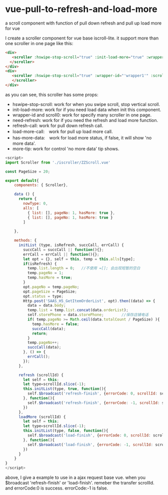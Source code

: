 # vue-pull-to-refresh-and-load-more
a scroll component with function of pull down refresh and pull up load more for vue

I create a scroller component for vue base iscroll-lite. it support more than one scroller in one page like this:

```html
<div>
   <scroller :hswipe-stop-scroll="true" :init-load-more="true" :wrapper-id="'wrapper0'" :scroll-id="'scroll0'" :need-refresh="true" :refresh-call="refresh" :load-more-call="loadMore" :has-more-data="alls[0].hasMore" :more-tip="alls[0].list.length>0">
  </scroller>
</div>
<div>
   <scroller :hswipe-stop-scroll="true" :wrapper-id="'wrapper1'" :scroll-id="'scroll1'" :need-refresh="true" :refresh-call="refresh" :load-more-call="loadMore" :has-more-data="alls[1].hasMore" :more-tip="alls[1].list.length>0">      
   </scroller>
</div>
```

as you can see, this scroller has some props:
- hswipe-stop-scroll:  work for when you swipe scroll, stop vertical scroll.
- init-load-more:   work for if you need load data when init this component.
- wrapper-id and scroll0:  work for specify many scroller in one page.
- need-refresh:  work for if you need the refresh and load more function.
- refresh-call:  work for pull down refresh call.
- load-more-call:　work for pull up load more call.
- has-more-data:　work for load more status, if false, it will show 'no more data'.
- more-tip: work for control 'no more data' tip shows.

```javascript
<script>
import Scroller from './iscroller/ZZScroll.vue'

const PageSize = 20;

export default{
    components: { Scroller},

    data () {
      return {
        nowType: 0,
        alls: [
          { list: [], pageNo: 1, hasMore: true },
          { list: [], pageNo: 1, hasMore: true }
        ]
        
    },

    methods: {
      initList (type, isRefresh, succCall, errCall) {
        succCall = succCall || function(){};
        errCall = errCall || function(){};
        let opt = {}, self = this, temp = this.alls[type];
        if(isRefresh) {
          temp.list.length = 0;   //不使用 =[]; 会出现短暂的空白
          temp.pageNo = 1;
          temp.hasMore = true;
        }
        opt.pageNo = temp.pageNo;
        opt.pageSize = PageSize;
        opt.status = type;
        Http.post('SAAS_H5_GetItemOrderList', opt).then((data) => {
          data = data.body;
          temp.list = temp.list.concat(data.orderList);
          self.storePhone = data.storePhone;        //保存店铺电话
          if( temp.pageNo >= Math.ceil(data.totalCount / PageSize) ){   //判断数据是否加载完全
            temp.hasMore = false;
            succCall(data);
            return;
          }
          temp.pageNo++;
          succCall(data);
        }, () => {
          errCall();
        });
      },

      refresh (scrollId) {
        let self = this;
        let type=scrollId.slice(-1);
        this.initList(type, true, function(){
          self.$broadcast('refresh-finish', {errorCode: 0, scrollId: scrollId});
        }, function(){
          self.$broadcast('refresh-finish', {errorCode: -1, scrollId: scrollId});
        })
      },
      loadMore (scrollId) {
        let self = this;
        let type=scrollId.slice(-1);
        this.initList(type, false, function(){
          self.$broadcast('load-finish', {errorCode: 0, scrollId: scrollId});
        }, function(){
          self.$broadcast('load-finish', {errorCode: -1, scrollId: scrollId});
        })
      }
    }
}
</script>
```
above, I give a example to use in a ajax request base vue. when you $broadcast 'refresh-finish' or 'load-finish'. remeber the transfer scrollId. and errorCode:0 is success. errorCode:-1 is false.
